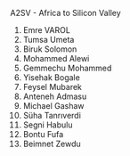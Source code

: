 ﻿A2SV - Africa to Silicon Valley

1. Emre VAROL
2. Tumsa Umeta
3. Biruk Solomon
4. Mohammed Alewi
5. Gemmechu Mohammed
6. Yisehak Bogale
7. Feysel Mubarek
8. Anteneh Admasu
9. Michael Gashaw
10. Süha Tanrıverdi
11. Segni Habulu 
12. Bontu Fufa
13. Beimnet Zewdu
